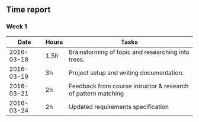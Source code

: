 ##  Time report

### Week 1

Date       | Hours| Tasks |
-----------|------|--------|
2016-03-18 | 1,5h | Brainstorming of topic and researching into trees.|
2016-03-19 | 3h   | Project setup and writing documentation. |
2016-03-21 | 2h   | Feedback from course intructor & research of pattern matching |
2016-03-24 | 2h   | Updated requirements specification |

